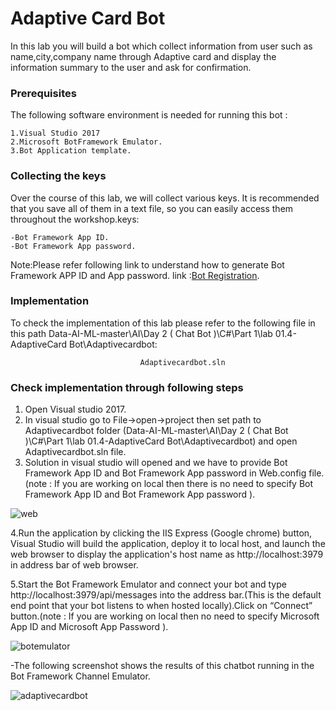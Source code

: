 ﻿# Adaptive Card Bot

In this lab you will build a bot which collect information from user such as name,city,company name through Adaptive card and display the information summary to the user and ask for confirmation.

### Prerequisites
The following software environment is needed for running this bot :

```
1.Visual Studio 2017
2.Microsoft BotFramework Emulator.
3.Bot Application template.
```

### Collecting the keys

Over the course of this lab, we will collect various keys. It is recommended that you save all of them in a text file, so you can easily access them throughout the workshop.keys:

```
-Bot Framework App ID.
-Bot Framework App password.
```

Note:Please refer following link to understand how to generate Bot Framework APP ID and App password.  link :[Bot Registration](https://docs.microsoft.com/en-us/azure/bot-service/bot-service-quickstart-registration?view=azure-bot-service-3.0).

### Implementation

To check the implementation of this lab please refer to the following file in this path Data-AI-ML-master\AI\Day 2 ( Chat Bot )\C#\Part 1\lab 01.4-AdaptiveCard Bot\Adaptivecardbot:

```
                             Adaptivecardbot.sln
```

### Check implementation through following steps

1. Open Visual studio 2017.
2. In visual studio go to File->open->project then set path to Adaptivecardbot folder (Data-AI-ML-master\AI\Day 2 ( Chat Bot )\C#\Part 1\lab 01.4-AdaptiveCard Bot\Adaptivecardbot) and open Adaptivecardbot.sln file.
3. Solution in visual studio will opened and  we have to provide Bot Framework App ID and Bot Framework App password in Web.config file.(note : If you are working on local then there is no need to specify Bot Framework App ID and Bot Framework App password ).

![web](https://user-images.githubusercontent.com/31923904/40702591-1b000c26-6400-11e8-89a3-6bbbc4aaa6b8.png)

4.Run the application by clicking the IIS Express (Google chrome) button, Visual Studio will build the application, deploy it to local host, and launch the web browser to display the application's host name as http://localhost:3979 in address bar of web browser. 

5.Start the Bot Framework Emulator and connect your bot and type http://localhost:3979/api/messages into the address bar.(This is the default end point that your bot listens to when hosted locally).Click on “Connect” button.(note : If you are working on local then no need to specify Microsoft App ID and Microsoft App Password ).

  
![botemulator](https://user-images.githubusercontent.com/31923904/40710991-b411a8fe-6417-11e8-96e9-7bad98d7a192.png)

  -The following screenshot shows the results of this chatbot running in the Bot Framework Channel Emulator.

![adaptivecardbot](https://user-images.githubusercontent.com/31923904/40911923-c4a08c7c-680d-11e8-8e82-1e3fac1b8a41.png)
                                    
